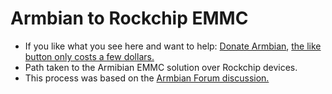 # Armbian to Rockchip EMMC
- If you like what you see here and want to help: [Donate Armbian](https://www.armbian.com/donate/), [the like button only costs a few dollars.](https://www.armbian.com/newsflash/armbian-needs-your-help/)
- Path taken to the Armibian EMMC solution over Rockchip devices.
- This process was based on the [Armbian Forum discussion.](https://forum.armbian.com/topic/24091-efforts-to-develop-firmware-for-h96-max-v56-rk3566-4g32g/)
